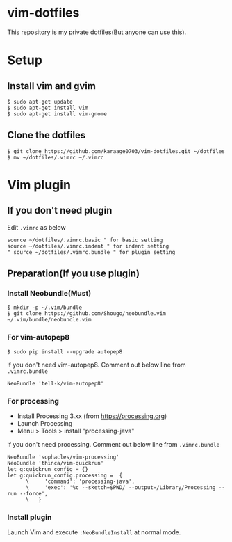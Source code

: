 # vim-dotfiles
This repository is my private dotfiles(But anyone can use this).

# Setup
## Install vim and gvim
~~~~
$ sudo apt-get update
$ sudo apt-get install vim
$ sudo apt-get install vim-gnome
~~~~

## Clone the dotfiles

~~~~
$ git clone https://github.com/karaage0703/vim-dotfiles.git ~/dotfiles
$ mv ~/dotfiles/.vimrc ~/.vimrc
~~~~

# Vim plugin
## If you don't need plugin
Edit `.vimrc` as below

~~~~
source ~/dotfiles/.vimrc.basic " for basic setting
source ~/dotfiles/.vimrc.indent " for indent setting
" source ~/dotfiles/.vimrc.bundle " for plugin setting
~~~~

## Preparation(If you use plugin)

### Install Neobundle(Must)
~~~~
$ mkdir -p ~/.vim/bundle
$ git clone https://github.com/Shougo/neobundle.vim ~/.vim/bundle/neobundle.vim
~~~~

### For vim-autopep8
~~~~
$ sudo pip install --upgrade autopep8
~~~~

if you don't need vim-autopep8. Comment out below line from `.vimrc.bundle`
~~~~
NeoBundle 'tell-k/vim-autopep8'
~~~~

### For processing
- Install Processing 3.xx (from https://processing.org)
- Launch Processing
- Menu > Tools > install "processing-java"

if you don't need processing. Comment out below line from `.vimrc.bundle`
~~~~
NeoBundle 'sophacles/vim-processing'
NeoBundle 'thinca/vim-quickrun'
let g:quickrun_config = {}
let g:quickrun_config.processing =  {
      \     'command': 'processing-java',
      \     'exec': '%c --sketch=$PWD/ --output=/Library/Processing --run --force',
      \   }
~~~~


### Install plugin

Launch Vim and execute `:NeoBundleInstall` at normal mode.

